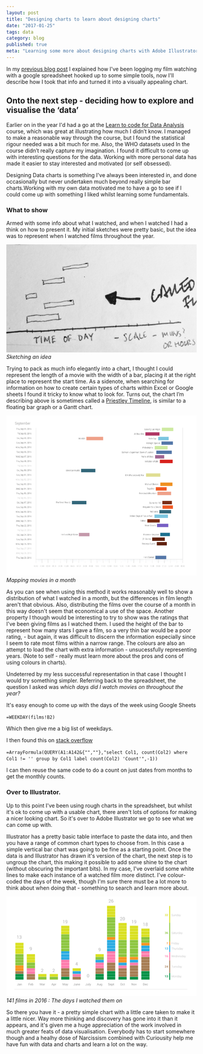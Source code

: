 ```yaml
---
layout: post
title: "Designing charts to learn about designing charts"
date: "2017-01-25"
tags: data
category: blog
published: true
meta: "Learning some more about designing charts with Adobe Illustrator and Google Sheets"
---
```


In my [previous blog post](../blog/Google-sheets-and-APIs.html) I explained how I've been logging my film watching with a google spreadsheet hooked up to some simple tools, now I'll describe how I took that info and turned it into a visually appealing chart.

## Onto the next step - deciding how to explore and visualise the ‘data’

Earlier on in the year I'd had a go at the [Learn to code for Data Analysis][futurelearn] course, which was great at illustrating how much I didn’t know. I managed to make a reasonable way through the course, but I found the statistical rigour needed was a bit much for me. Also, the WHO datasets used In the course didn’t really capture my imagination.  I found it difficult to come up with interesting questions for the data. Working with more personal data has made it easier to stay interested and motivated (or self obsessed).

Designing Data charts is something I've always been interested in, and done occasionally but never undertaken much beyond really simple bar charts.Working with my own data motivated me to have a go to see if I could come up with something I liked whilst learning some fundamentals.

### What to show

Armed with some info about what I watched, and when I watched I had a think on how to present it.  My initial sketches were pretty basic, but the idea was to represent when I watched films throughout the year.

![](/images/charts-post/chart-sketch.jpg)
*Sketching an idea*

Trying to pack as much info elegantly into a chart, I thought I could represent the length of a movie with the width of a bar, placing it at the right place to represent the start time. As a sidenote, when searching for information on how to create certain types of charts within Excel or Google sheets I found it tricky to know what to look for. Turns out, the chart I’m describing above is sometimes called a [Priestley Timeline][timeline], is similar to a floating bar graph or a Gantt chart.

![](/images/charts-post/floating-bars-example.png)
*Mapping movies in a month*

As you can see when using this method it works reasonably well to show a distribution of what I watched in a month, but the differences in film length aren't that obvious.  Also, distributing the films over the course of a month in this way doesn't seem that economical a use of the space. Another property I though would be interesting to try to show was the ratings that I've been giving films as I watched them. I used the height of the bar to represent how many stars I gave a film, so a very thin bar would be a poor rating, - but again, it was difficult to discern the information especially since I seem to rate most films within a narrow range. The colours are also an attempt to load the chart with extra information - unsucessfully representing years. (Note to self - really must learn more about the pros and cons of using colours in charts).

Undeterred by my less successful representation in that case I thought I would try something simpler. Referring back to the spreadsheet, the question I asked was _which days did I watch movies on throughout the year?_

It's easy enough to come up with the days of the week using Google Sheets

`=WEEKDAY(films!B2)`

Which then give me a big list of weekdays.

I then found this on [stack overflow][stack]

`=ArrayFormula(QUERY(A1:A142&{"",""},"select Col1, count(Col2) where Col1 != '' group by Col1 label count(Col2) 'Count'",-1))`

I can then reuse the same code to do a count on just dates from months to get the monthly counts.

### Over to Illustrator.

Up to this point I've been using rough charts in the spreadsheet, but whilst it's ok to come up with a usable chart, there aren't lots of options for making a nicer looking chart. So it's over to Adobe Illustrator we go to see what we can come up with.

Illustrator has a pretty basic table interface to paste the data into, and then you have a range of common chart types to choose from. In this case a simple vertical bar chart was going to be fine as a starting point. Once the data is and Illustrator has drawn it's version of the chart, the next step is to ungroup the chart, this making it possible to add some shine to the chart (without obscuring the important bits). In my case, I've overlaid some white lines to make each instance of a watched film more distinct. I've colour-coded the days of the week, though I'm sure there must be a lot more to think about when doing that - something to search and learn more about.

![](/images/charts-post/weekdays-watched-chart.png)
*141 films in 2016 : The days I watched them on*

So there you have it - a pretty simple chart with a little care taken to make it a little nicer. Way more thinking and discovery has gone into it than it appears, and it's given me a huge appreciation of the work involved in much greater feats of data visualisation. Everybody has to start somewhere though and a healhy dose of Narcissism combined with Curiousity help me have fun with data and charts and learn a lot on the way.




[futurelearn]: https://www.futurelearn.com/courses/learn-to-code
[stack]: http://stackoverflow.com/questions/12125847/counting-number-of-occurrences-in-column
[timeline]: https://en.wikipedia.org/wiki/A_New_Chart_of_History
